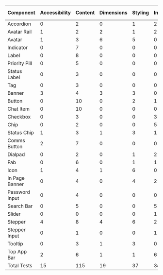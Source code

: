 | Component      | Accessibility | Content | Dimensions | Styling | Interaction | Golden | Performance | Unorganised | Total Tests |
| -------------- | ------------- | ------- | ---------- | ------- | ----------- | ------ | ----------- | ----------- | ----------- |
| Accordion      | 0             | 2       | 0          | 1       | 2           | 0      | 0           | 0           | 5           |
| Avatar Rail    | 1             | 2       | 2          | 1       | 2           | 1      | 1           | 0           | 10          |
| Avatar         | 1             | 3       | 6          | 5       | 0           | 6      | 0           | 0           | 21          |
| Indicator      | 0             | 7       | 0          | 0       | 0           | 5      | 0           | 0           | 12          |
| Label          | 0             | 8       | 0          | 0       | 0           | 7      | 0           | 0           | 15          |
| Priority Pill  | 0             | 5       | 0          | 0       | 0           | 4      | 0           | 0           | 9           |
| Status Label   | 0             | 3       | 0          | 0       | 0           | 2      | 0           | 0           | 5           |
| Tag            | 0             | 3       | 0          | 0       | 0           | 2      | 0           | 0           | 5           |
| Banner         | 3             | 4       | 3          | 3       | 0           | 1      | 0           | 0           | 14          |
| Button         | 0             | 10      | 0          | 2       | 1           | 8      | 0           | 0           | 21          |
| Chat Item      | 0             | 10      | 0          | 0       | 0           | 8      | 0           | 0           | 18          |
| Checkbox       | 0             | 3       | 0          | 0       | 3           | 3      | 0           | 0           | 9           |
| Chip           | 0             | 2       | 0          | 0       | 5           | 0      | 0           | 0           | 7           |
| Status Chip    | 1             | 3       | 1          | 3       | 1           | 3      | 0           | 0           | 12          |
| Comms Button   | 2             | 7       | 0          | 0       | 0           | 1      | 0           | 0           | 10          |
| Dialpad        | 0             | 2       | 0          | 1       | 2           | 3      | 0           | 0           | 8           |
| Fab            | 0             | 6       | 0          | 1       | 1           | 6      | 0           | 0           | 14          |
| Icon           | 1             | 4       | 1          | 6       | 0           | 0      | 0           | 0           | 12          |
| In Page Banner | 0             | 4       | 0          | 4       | 2           | 4      | 0           | 0           | 14          |
| Password Input | 0             | 4       | 0          | 0       | 0           | 2      | 0           | 0           | 6           |
| Search Bar     | 0             | 5       | 0          | 0       | 5           | 5      | 0           | 0           | 15          |
| Slider         | 0             | 0       | 0          | 0       | 1           | 0      | 0           | 0           | 1           |
| Stepper        | 4             | 8       | 4          | 6       | 2           | 6      | 0           | 0           | 30          |
| Stepper Input  | 0             | 1       | 0          | 0       | 1           | 0      | 0           | 0           | 2           |
| Tooltip        | 0             | 3       | 1          | 3       | 0           | 4      | 0           | 0           | 11          |
| Top App Bar    | 2             | 6       | 1          | 1       | 6           | 9      | 0           | 0           | 25          |
| Total Tests    | 15            | 115     | 19         | 37      | 34          | 90     | 1           | 0           | 311         |
